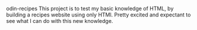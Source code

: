 odin-recipes
This project is to test my basic knowledge of HTML, by building a recipes website using only HTMl.
Pretty excited and expectant to see what I can do with this new knowledge.
